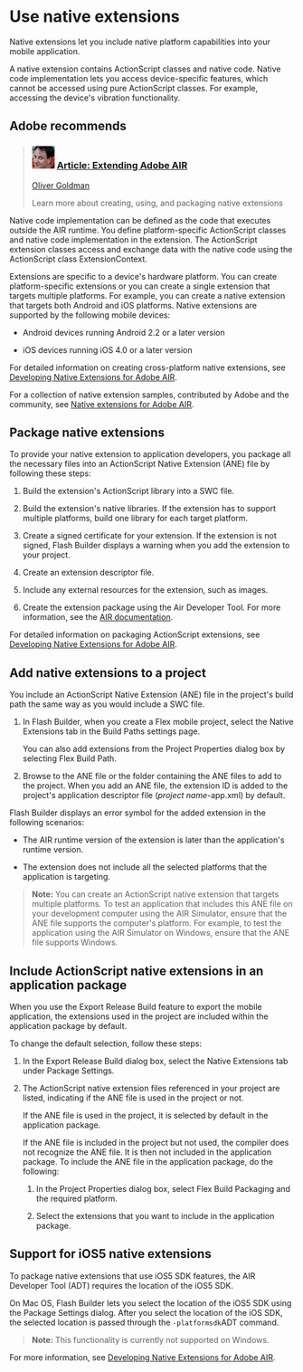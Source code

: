 # Use native extensions

Native extensions let you include native platform capabilities into your mobile
application.

A native extension contains ActionScript classes and native code. Native code
implementation lets you access device-specific features, which cannot be
accessed using pure ActionScript classes. For example, accessing the device's
vibration functionality.

## Adobe recommends

> ### ![](../img/OGoldman.png) [Article: Extending Adobe AIR](https://web.archive.org/web/20150323134348/http://www.adobe.com/devnet/air/articles/extending-air.html#articlecontentAdobe_numberedheader_4)
>
> [Oliver Goldman](https://web.archive.org/web/20150301200240mp_/http://blogs.adobe.com/simplicity/)
>
> Learn more about creating, using, and packaging native extensions

Native code implementation can be defined as the code that executes outside the
AIR runtime. You define platform-specific ActionScript classes and native code
implementation in the extension. The ActionScript extension classes access and
exchange data with the native code using the ActionScript class
ExtensionContext.

Extensions are specific to a device's hardware platform. You can create
platform-specific extensions or you can create a single extension that targets
multiple platforms. For example, you can create a native extension that targets
both Android and iOS platforms. Native extensions are supported by the following
mobile devices:

- Android devices running Android 2.2 or a later version

- iOS devices running iOS 4.0 or a later version

For detailed information on creating cross-platform native extensions, see
[Developing Native Extensions for Adobe AIR](https://web.archive.org/web/20150301200240mp_/http://help.adobe.com/en_US/air/extensions/index.html).

For a collection of native extension samples, contributed by Adobe and the
community, see
[Native extensions for Adobe AIR](https://web.archive.org/web/20150301200240mp_/http://www.adobe.com/devnet/air/native-extensions-for-air.html).

## Package native extensions

To provide your native extension to application developers, you package all the
necessary files into an ActionScript Native Extension (ANE) file by following
these steps:

1.  Build the extension's ActionScript library into a SWC file.

2.  Build the extension's native libraries. If the extension has to support
    multiple platforms, build one library for each target platform.

3.  Create a signed certificate for your extension. If the extension is not
    signed, Flash Builder displays a warning when you add the extension to your
    project.

4.  Create an extension descriptor file.

5.  Include any external resources for the extension, such as images.

6.  Create the extension package using the Air Developer Tool. For more
    information, see the
    [AIR documentation](https://web.archive.org/web/20150301200240mp_/http://help.adobe.com/en_US/air/build/WS5b3ccc516d4fbf351e63e3d118666ade46-7fd9.html).

For detailed information on packaging ActionScript extensions, see
[Developing Native Extensions for Adobe AIR](https://web.archive.org/web/20150301200240mp_/http://help.adobe.com/en_US/air/extensions/index.html).

## Add native extensions to a project

You include an ActionScript Native Extension (ANE) file in the project's build
path the same way as you would include a SWC file.

1.  In Flash Builder, when you create a Flex mobile project, select the Native
    Extensions tab in the Build Paths settings page.

    You can also add extensions from the Project Properties dialog box by
    selecting Flex Build Path.

2.  Browse to the ANE file or the folder containing the ANE files to add to the
    project. When you add an ANE file, the extension ID is added to the
    project's application descriptor file (_project name_-app.xml) by default.

Flash Builder displays an error symbol for the added extension in the following
scenarios:

- The AIR runtime version of the extension is later than the application's
  runtime version.

- The extension does not include all the selected platforms that the application
  is targeting.

> **Note:** You can create an ActionScript native extension that targets
> multiple platforms. To test an application that includes this ANE file on your
> development computer using the AIR Simulator, ensure that the ANE file
> supports the computer's platform. For example, to test the application using
> the AIR Simulator on Windows, ensure that the ANE file supports Windows.

## Include ActionScript native extensions in an application package

When you use the Export Release Build feature to export the mobile application,
the extensions used in the project are included within the application package
by default.

To change the default selection, follow these steps:

1.  In the Export Release Build dialog box, select the Native Extensions tab
    under Package Settings.

2.  The ActionScript native extension files referenced in your project are
    listed, indicating if the ANE file is used in the project or not.

    If the ANE file is used in the project, it is selected by default in the
    application package.

    If the ANE file is included in the project but not used, the compiler does
    not recognize the ANE file. It is then not included in the application
    package. To include the ANE file in the application package, do the
    following:

    1.  In the Project Properties dialog box, select Flex Build Packaging and
        the required platform.

    2.  Select the extensions that you want to include in the application
        package.

## Support for iOS5 native extensions

To package native extensions that use iOS5 SDK features, the AIR Developer Tool
(ADT) requires the location of the iOS5 SDK.

On Mac OS, Flash Builder lets you select the location of the iOS5 SDK using the
Package Settings dialog. After you select the location of the iOS SDK, the
selected location is passed through the `-platformsdk`ADT command.

> **Note:** This functionality is currently not supported on Windows.

For more information, see
[Developing Native Extensions for Adobe AIR](https://web.archive.org/web/20150301200240mp_/http://help.adobe.com/en_US/air/extensions/index.html).
